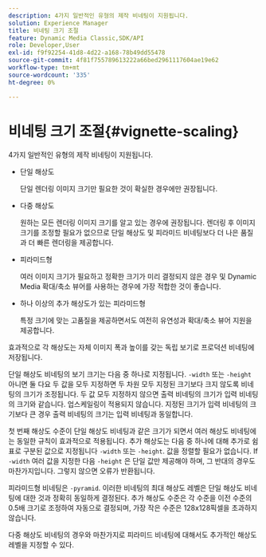 ```yaml
---
description: 4가지 일반적인 유형의 제작 비네팅이 지원됩니다.
solution: Experience Manager
title: 비네팅 크기 조절
feature: Dynamic Media Classic,SDK/API
role: Developer,User
exl-id: f9f92254-41d8-4d22-a168-78b49dd55478
source-git-commit: 4f81f755789613222a66bed2961117604ae19e62
workflow-type: tm+mt
source-wordcount: '335'
ht-degree: 0%

---
```


# 비네팅 크기 조절{#vignette-scaling}

4가지 일반적인 유형의 제작 비네팅이 지원됩니다.

* 단일 해상도

  단일 렌더링 이미지 크기만 필요한 것이 확실한 경우에만 권장됩니다.
* 다중 해상도

  원하는 모든 렌더링 이미지 크기를 알고 있는 경우에 권장됩니다. 렌더링 후 이미지 크기를 조정할 필요가 없으므로 단일 해상도 및 피라미드 비네팅보다 더 나은 품질과 더 빠른 렌더링을 제공합니다.
* 피라미드형

  여러 이미지 크기가 필요하고 정확한 크기가 미리 결정되지 않은 경우 및 Dynamic Media 확대/축소 뷰어를 사용하는 경우에 가장 적합한 것이 좋습니다.
* 하나 이상의 추가 해상도가 있는 피라미드형

  특정 크기에 맞는 고품질을 제공하면서도 여전히 유연성과 확대/축소 뷰어 지원을 제공합니다.

효과적으로 각 해상도는 자체 이미지 폭과 높이를 갖는 독립 보기로 프로덕션 비네팅에 저장됩니다.

단일 해상도 비네팅의 보기 크기는 다음 중 하나로 지정됩니다. `-width` 또는 `-height` 아니면 둘 다요 두 값을 모두 지정하면 두 차원 모두 지정된 크기보다 크지 않도록 비네팅의 크기가 조정됩니다. 두 값 모두 지정하지 않으면 출력 비네팅의 크기가 입력 비네팅의 크기와 같습니다. 업스케일링이 적용되지 않습니다. 지정된 크기가 입력 비네팅의 크기보다 큰 경우 출력 비네팅의 크기는 입력 비네팅과 동일합니다.

첫 번째 해상도 수준이 단일 해상도 비네팅과 같은 크기가 되면서 여러 해상도 비네팅에는 동일한 규칙이 효과적으로 적용됩니다. 추가 해상도는 다음 중 하나에 대해 추가로 쉼표로 구분된 값으로 지정됩니다 `-width` 또는 `-height`. 값을 정렬할 필요가 없습니다. If `-width` 여러 값을 지정한 다음 `-height` 은 단일 값만 제공해야 하며, 그 반대의 경우도 마찬가지입니다. 그렇지 않으면 오류가 반환됩니다.

피라미드형 비네팅은 `-pyramid`. 이러한 비네팅의 최대 해상도 레벨은 단일 해상도 비네팅에 대한 것과 정확히 동일하게 결정된다. 추가 해상도 수준은 각 수준을 이전 수준의 0.5배 크기로 조정하여 자동으로 결정되며, 가장 작은 수준은 128x128픽셀을 초과하지 않습니다.

다중 해상도 비네팅의 경우와 마찬가지로 피라미드 비네팅에 대해서도 추가적인 해상도 레벨을 지정할 수 있다.
